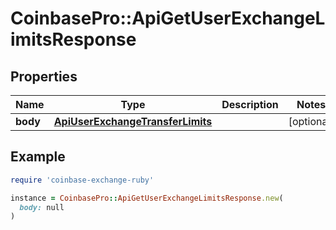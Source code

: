 # CoinbasePro::ApiGetUserExchangeLimitsResponse

## Properties

| Name | Type | Description | Notes |
| ---- | ---- | ----------- | ----- |
| **body** | [**ApiUserExchangeTransferLimits**](ApiUserExchangeTransferLimits.md) |  | [optional] |

## Example

```ruby
require 'coinbase-exchange-ruby'

instance = CoinbasePro::ApiGetUserExchangeLimitsResponse.new(
  body: null
)
```


